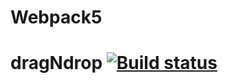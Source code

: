# Webpack5

# dragNdrop [![Build status](https://ci.appveyor.com/api/projects/status/l4sum12jybbojdmn?svg=true)](https://ci.appveyor.com/project/grinal82/dragNdrop)
